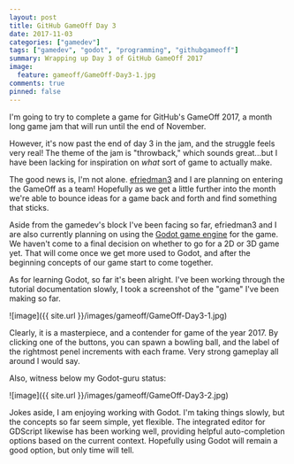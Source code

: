 ```yaml
---
layout: post
title: GitHub GameOff Day 3
date: 2017-11-03
categories: ["gamedev"]
tags: ["gamedev", "godot", "programming", "githubgameoff"]
summary: Wrapping up Day 3 of GitHub GameOff 2017
image: 
  feature: gameoff/GameOff-Day3-1.jpg
comments: true
pinned: false
---
```


I'm going to try to complete a game for GitHub's GameOff 2017, a month long game jam that will run until the end of November.

However, it's now past the end of day 3 in the jam, and the struggle feels very real! The theme of the jam is "throwback," which sounds great...but I have been lacking for inspiration on *what* sort of game to actually make.

The good news is, I'm not alone.  [efriedman3](https://github.com/efriedman3) and I are planning on entering the GameOff as a team! Hopefully as we get a little further into the month we're able to bounce ideas for a game back and forth and find something that sticks.

Aside from the gamedev's block I've been facing so far, efriedman3 and I are also currently planning on using the [Godot game engine](https://godotengine.org) for the game.  We haven't come to a final decision on whether to go for a 2D or 3D game yet.  That will come once we get more used to Godot, and after the beginning concepts of our game start to come together.

As for learning Godot, so far it's been alright.  I've been working through the tutorial documentation slowly, I took a screenshot of the "game" I've been making so far.

![image]({{ site.url }}/images/gameoff/GameOff-Day3-1.jpg)

Clearly, it is a masterpiece, and a contender for game of the year 2017.  By clicking one of the buttons, you can spawn a bowling ball, and the label of the rightmost penel increments with each frame.  Very strong gameplay all around I would say.

Also, witness below my Godot-guru status:

![image]({{ site.url }}/images/gameoff/GameOff-Day3-2.jpg)

Jokes aside, I am enjoying working with Godot.  I'm taking things slowly, but the concepts so far seem simple, yet flexible.  The integrated editor for GDScript likewise has been working well, providing helpful auto-completion options based on the current context.  Hopefully using Godot will remain a good option, but only time will tell.
